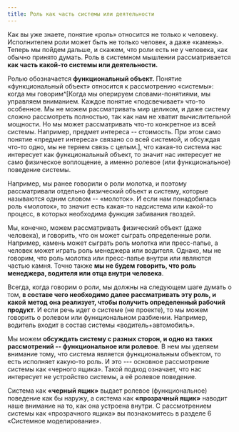 ```yaml
---
title: Роль как часть системы или деятельности
---
```


Как вы уже знаете, понятие «роль» относится не только к человеку.
Исполнителем роли может быть не только человек, а даже «камень». Теперь
мы пойдем дальше, и скажем, что роли есть не у человека, как обычно
принято думать. Роль в системном мышлении рассматривается **как часть
какой-то системы или деятельности.**

Ролью обозначается **функциональный объект.** Понятие «функциональный
объект» относится к рассмотрению «системы»: когда мы
говорим^[Когда мы оперируем словами-понятиями, мы
управляем вниманием. Каждое понятие «подсвечивает» что-то особенное. Мы
не можем рассматривать мир целиком, и даже систему сложно рассмотреть
полностью, так как нам не хватит вычислительной мощности. Но мы может
рассматривать что-то конкретное из всей системы. Например, предмет
интереса -- стоимость. При этом само понятие «предмет интереса» связано
со всей системой, и обсуждая что-то одно, мы не теряем связь с
целым.], что какая-то система нас интересует как
функциональный объект, то значит нас интересует не само физическое
воплощение, а именно ролевое (или функциональное) поведение системы.

Например, мы ранее говорили о роли молотка, и поэтому рассматривали
отдельно физический объект и систему, которые называются одним словом --
«молоток». И если нам понадобилась роль «молоток», то значит есть
какая-то надсистема или какой-то процесс, в которых необходима функция
забивания гвоздей.

Мы, конечно, можем рассматривать физический объект (даже человека), и
говорить, что он может сыграть определенные роли. Например, камень может
сыграть роль молотка или пресс-папье, а человек может играть роль
менеджера или водителя. Однако, мы не говорим, что роль молотка или
пресс-папье внутри или являются частью камня. Точно также **мы не
будем** **говорить, что роль менеджера, водителя или отца внутри
человека**.

Всегда, когда говорим о роли, мы должны на следующем шаге думать о том,
**в составе чего необходимо далее рассматривать эту роль, и какой**
**метод** **она реализует, чтобы получить определенный рабочий
продукт**. И если речь идет о системе (не проекте), то мы можем говорить
о ролевом или функциональном разбиении. Например, водитель входит в
состав системы «водитель+автомобиль».

Мы можем **обсуждать систему с разных сторон, и одно из** **таких**
**рассмотрений -- функциональное или ролевое**. В нем мы уделяем
внимание тому, что система является функциональным объектом, то есть
исполняет какую-то роль. И это --- основное рассмотрение системы как
«черного ящика». Такой подход означает, что нас интересует не устройство
системы, а её ролевое поведение.

Система как **«черный ящик»** выдает ролевое (функциональное) поведение
как бы наружу, а система как **«прозрачный ящик»** наводит наше внимание
на то, как она устроена внутри. С рассмотрением системы как «прозрачного
ящика» вы познакомитесь в разделе 6 «Системное моделирование».
